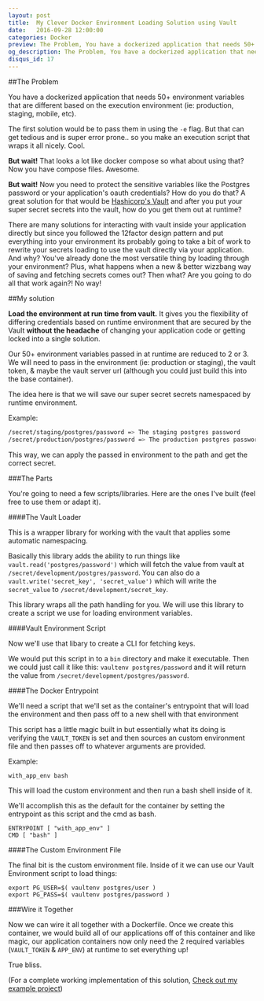 ```yaml
---
layout: post
title:  My Clever Docker Environment Loading Solution using Vault
date:   2016-09-28 12:00:00
categories: Docker
preview: The Problem, You have a dockerized application that needs 50+ environment variables that are different based on the execution environment. Let me explain how I made this completely painless with some clever design and hashicorp's vault
og_description: The Problem, You have a dockerized application that needs 50+ environment variables that are different based on the execution environment. Let me explain how I made this completely painless with some clever design and hashicorp's vault.
disqus_id: 17
---
```


##The Problem

You have a dockerized application that needs 50+ environment variables that are different based on the execution environment (ie: production, staging, mobile, etc).

The first solution would be to pass them in using the `-e` flag. But that can get tedious and is super error prone.. so you make an execution script that wraps it all nicely. Cool.

**But wait!** That looks a lot like docker compose so what about using that? Now you have compose files. Awesome.

**But wait!** Now you need to protect the sensitive variables like the Postgres password or your application's oauth credentials? How do you do that? A great solution for that would be [Hashicorp's Vault](https://www.vaultproject.io/) and after you put your super secret secrets into the vault, how do you get them out at runtime?

There are many solutions for interacting with vault inside your application directly but since you followed the 12factor design pattern and put everything into your environment its probably going to take a bit of work to rewrite your secrets loading to use the vault directly via your application. And why? You've already done the most versatile thing by loading through your environment? Plus, what happens when a new & better wizzbang way of saving and fetching secrets comes out? Then what? Are you going to do all that work again?! No way!

##My solution

**Load the environment at run time from vault.** It gives you the flexibility of differing credentials based on runtime environment that are secured by the Vault **without the headache** of changing your application code or getting locked into a single solution.

Our 50+ environment variables passed in at runtime are reduced to 2 or 3. We will need to pass in the environment (ie: production or staging), the vault token, & maybe the vault server url (although you could just build this into the base container).

The idea here is that we will save our super secret secrets namespaced by runtime environment.

Example:

~~~bash
/secret/staging/postgres/password => The staging postgres password
/secret/production/postgres/password => The production postgres password
~~~

This way, we can apply the passed in environment to the path and get the correct secret.

###The Parts

You're going to need a few scripts/libraries. Here are the ones I've built (feel free to use them or adapt it).

####The Vault Loader

This is a wrapper library for working with the vault that applies some automatic namespacing.

<script src="https://gist.github.com/parabuzzle/2fce63fb4879fd19d01fa77061751707.js"></script>

Basically this library adds the ability to run things like `vault.read('postgres/password')` which will fetch the value from vault at `/secret/development/postgres/password`. You can also do a `vault.write('secret_key', 'secret_value')` which will write the `secret_value` to `/secret/development/secret_key`.

This library wraps all the path handling for you. We will use this library to create a script we use for loading environment variables.


####Vault Environment Script

Now we'll use that libary to create a CLI for fetching keys.

<script src="https://gist.github.com/parabuzzle/fbfdc7dd1221a602195f7d7ce0589ad7.js"></script>

We would put this script in to a `bin` directory and make it executable. Then we could just call it like this: `vaultenv postgres/password` and it will return the value from `/secret/development/postgres/password`.

####The Docker Entrypoint

We'll need a script that we'll set as the container's entrypoint that will load the environment and then pass off to a new shell with that environment

<script src="https://gist.github.com/parabuzzle/e525dc564d7fc8bf83d189ae919ae56b.js"></script>

This script has a little magic built in but essentially what its doing is verifying the `VAULT_TOKEN` is set and then sources an custom environment file and then passes off to whatever arguments are provided.

Example:

~~~
with_app_env bash
~~~

This will load the custom environment and then run a bash shell inside of it.

We'll accomplish this as the default for the container by setting the entrypoint as this script and the cmd as bash.

~~~
ENTRYPOINT [ "with_app_env" ]
CMD [ "bash" ]
~~~

####The Custom Environment File

The final bit is the custom environment file. Inside of it we can use our Vault Environment script to load things:

~~~
export PG_USER=$( vaultenv postgres/user )
export PG_PASS=$( vaultenv postgres/password )
~~~


###Wire it Together

Now we can wire it all together with a Dockerfile. Once we create this container, we would build all of our applications off of this container and like magic, our application containers now only need the 2 required variables (`VAULT_TOKEN` & `APP_ENV`) at runtime to set everything up!

<script src="https://gist.github.com/parabuzzle/1b880d9b4543d7a2308ea1471574f928.js"></script>

True bliss.

(For a complete working implementation of this solution, [Check out my example project](https://github.com/parabuzzle/docker_vault_autoloader))
